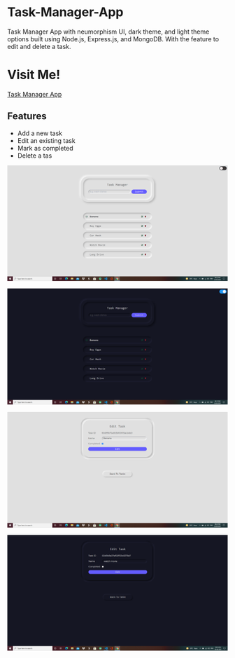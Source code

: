 # Task-Manager-App

Task Manager App with neumorphism UI, dark theme, and light theme options built using Node.js, Express.js, and MongoDB. With the feature to edit and delete a task.

# Visit Me!

[Task Manager App](https://taskmanager-api-v1.herokuapp.com/)

## Features

- Add a new task
- Edit an existing task
- Mark as completed
- Delete a tas

![screenshot](./assets/light1.png)

![screenshot2](./assets/dark2.png)

![screenshot3](./assets/light2.png)

![screenshot4](./assets/dark1.png)
